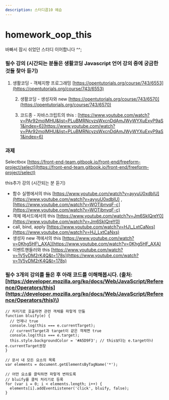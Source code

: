 ```yaml
---
description: 스터디콥10 예습
---
```


# homework\_oop\_this

바빠서 잠시 쉬었던 스터디 이어합니다 ^^;

### 필수 강의 \(시간되는 분들은 생활코딩 Javascript 언어 강의 중에 궁금한 것들 찾아 듣기\) 

1. 생활코딩 - 객체지향 프로그래밍 [https://opentutorials.org/course/743/6553](https://opentutorials.org/course/743/6553) 

    2. 생활코딩 - 생성자와 new [https://opentutorials.org/course/743/6570](https://opentutorials.org/course/743/6570)

    3. 코드종 - 자바스크립트의 this : [https://www.youtube.com/watch?v=PAr92molMHU&list=PLuBMRNcyzsWxcnDdAmJWyWYXuExyP9aS1&index=6](https://www.youtube.com/watch?v=PAr92molMHU&list=PLuBMRNcyzsWxcnDdAmJWyWYXuExyP9aS1&index=6)

### 과제 

Selectbox [https://front-end-team.gitbook.io/front-end/freeform-project/select](https://front-end-team.gitbook.io/front-end/freeform-project/select) 

this추가 강의 \(시간되는 분 듣기\) 

* 함수 실행에서의 this [https://www.youtube.com/watch?v=ayyuU0xdbIU](https://www.youtube.com/watch?v=ayyuU0xdbIU) , [https://www.youtube.com/watch?v=WOTibnvqF-c](https://www.youtube.com/watch?v=WOTibnvqF-c)
* 객체 메서드에서의 this [https://www.youtube.com/watch?v=Jm6SkIQreY0](https://www.youtube.com/watch?v=Jm6SkIQreY0) 
* call, bind, apply [https://www.youtube.com/watch?v=HJ\_LxtCaNxs](https://www.youtube.com/watch?v=HJ_LxtCaNxs) 
* 생성자 new 객에서의 this [https://www.youtube.com/watch?v=0Khg5HF\_AXA](https://www.youtube.com/watch?v=0Khg5HF_AXA) 
* 이벤트핸들러와 this [https://www.youtube.com/watch?v=1V5yDM2rK4Q&t=178s](https://www.youtube.com/watch?v=1V5yDM2rK4Q&t=178s)



### 필수 3개의 강의를 들은 후 아래 코드를 이해해봅시다. \(출처: [https://developer.mozilla.org/ko/docs/Web/JavaScript/Reference/Operators/this](https://developer.mozilla.org/ko/docs/Web/JavaScript/Reference/Operators/this)\)

```text
// 처리기로 호출하면 관련 객체를 파랗게 만듦
function bluify(e) {
  // 언제나 true
  console.log(this === e.currentTarget); 
  // currentTarget과 target이 같은 객체면 true
  console.log(this === e.target);
  this.style.backgroundColor = '#A5D9F3'; // this보다는 e.target이나 e.currentTarget권장 
}

// 문서 내 모든 요소의 목록
var elements = document.getElementsByTagName('*');

// 어떤 요소를 클릭하면 파랗게 변하도록
// bluify를 클릭 처리기로 등록
for (var i = 0; i < elements.length; i++) {
  elements[i].addEventListener('click', bluify, false);
}
```

